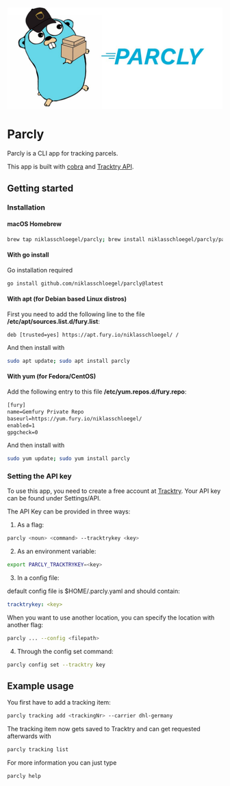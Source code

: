 ![Parcly Image](resources/parcly_image.jpg)

# Parcly

Parcly is a CLI app for tracking parcels.

This app is built with [cobra](https://github.com/spf13/cobra) and [Tracktry API](https://www.tracktry.com/).

## Getting started

### Installation

#### macOS Homebrew

```bash
brew tap niklasschloegel/parcly; brew install niklasschloegel/parcly/parcly
```

#### With go install

Go installation required

```bash
go install github.com/niklasschloegel/parcly@latest
```

#### With apt (for Debian based Linux distros)

First you need to add the following line to the file **/etc/apt/sources.list.d/fury.list**:

```text
deb [trusted=yes] https://apt.fury.io/niklasschloegel/ /
 ```

And then install with

```bash
sudo apt update; sudo apt install parcly
```

#### With yum (for Fedora/CentOS)

Add the following entry to this file **/etc/yum.repos.d/fury.repo**:

```text
[fury]
name=Gemfury Private Repo
baseurl=https://yum.fury.io/niklasschloegel/
enabled=1
gpgcheck=0
```

And then install with

```bash
sudo yum update; sudo yum install parcly
```

### Setting the API key

To use this app, you need to create a free account at [Tracktry](https://www.tracktry.com).
Your API key can be found under Settings/API.

The API Key can be provided in three ways:

1. As a flag:

```bash
parcly <noun> <command> --tracktrykey <key>
```

2. As an environment variable:

```bash
export PARCLY_TRACKTRYKEY=<key>
```

3. In a config file:

default config file is $HOME/.parcly.yaml and should contain:

```yaml
tracktrykey: <key>
```

When you want to use another location, you can
specify the location with another flag:

```bash
parcly ... --config <filepath>
```

4. Through the config set command:

```bash
parcly config set --tracktry key
```

## Example usage

You first have to add a tracking item:

```bash
parcly tracking add <trackingNr> --carrier dhl-germany
```

The tracking item now gets saved to Tracktry and can get requested afterwards with

```bash
parcly tracking list
```

For more information you can just type

```bash
parcly help
```
